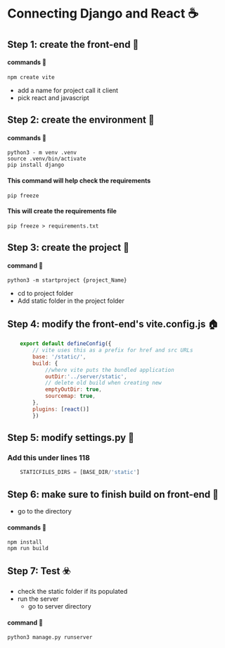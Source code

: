 # Connecting Django and React :coffee:
## Step 1: create the front-end :dumpling: 
        
#### commands :fish_cake:
```
npm create vite
```
- add a name for project call it client
- pick react and javascript

## Step 2: create the environment :spaghetti:

#### commands :fish_cake:
```
python3 - m venv .venv
source .venv/bin/activate
pip install django
```
#### This command will help check the requirements
```
pip freeze
```
#### This will create the requirements file
```
pip freeze > requirements.txt
```

## Step 3: create the project :rice_ball:
        
#### command :fish_cake:
```
python3 -m startproject {project_Name}
```
- cd to project folder
- Add static folder in the project folder

## Step 4: modify the front-end's vite.config.js :house:
    
```javascript
    export default defineConfig({
        // vite uses this as a prefix for href and src URLs
        base: '/static/',
        build: {
            //where vite puts the bundled application
            outDir:'../server/static',
            // delete old build when creating new
            emptyOutDir: true,
            sourcemap: true,
        },
        plugins: [react()]
        })
```

## Step 5: modify settings.py :sunrise_over_mountains:
    
### Add this under lines 118
    
```python
    STATICFILES_DIRS = [BASE_DIR/'static']
```

## Step 6: make sure to finish build on front-end :roller_coaster:
        
- go to the directory
#### commands :fish_cake:
```
npm install
npm run build
```

## Step 7: Test :biohazard:
    
- check the static folder if its populated
- run the server
    - go to server directory
#### command :fish_cake:
```
python3 manage.py runserver
```
